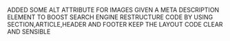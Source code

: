 ADDED SOME ALT ATTRIBUTE FOR IMAGES
GIVEN A META DESCRIPTION ELEMENT TO BOOST SEARCH ENGINE
RESTRUCTURE CODE BY USING SECTION,ARTICLE,HEADER AND FOOTER
KEEP THE LAYOUT CODE CLEAR AND SENSIBLE